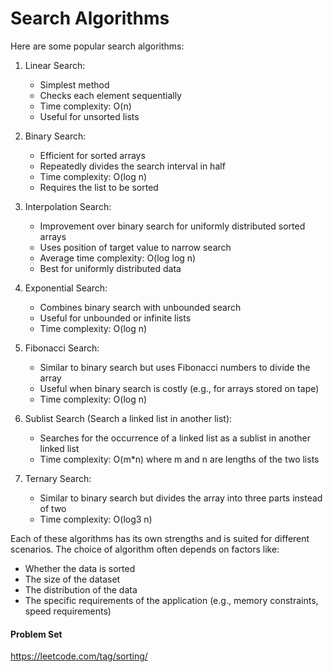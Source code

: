 # Search Algorithms

Here are some popular search algorithms:

1. Linear Search:
   - Simplest method
   - Checks each element sequentially
   - Time complexity: O(n)
   - Useful for unsorted lists

2. Binary Search:
   - Efficient for sorted arrays
   - Repeatedly divides the search interval in half
   - Time complexity: O(log n)
   - Requires the list to be sorted

3. Interpolation Search:
   - Improvement over binary search for uniformly distributed sorted arrays
   - Uses position of target value to narrow search
   - Average time complexity: O(log log n)
   - Best for uniformly distributed data

4. Exponential Search:
   - Combines binary search with unbounded search
   - Useful for unbounded or infinite lists
   - Time complexity: O(log n)

5. Fibonacci Search:
   - Similar to binary search but uses Fibonacci numbers to divide the array
   - Useful when binary search is costly (e.g., for arrays stored on tape)
   - Time complexity: O(log n)

6. Sublist Search (Search a linked list in another list):
   - Searches for the occurrence of a linked list as a sublist in another linked list
   - Time complexity: O(m*n) where m and n are lengths of the two lists

7. Ternary Search:
   - Similar to binary search but divides the array into three parts instead of two
   - Time complexity: O(log3 n)

Each of these algorithms has its own strengths and is suited for different scenarios. The choice of algorithm often depends on factors like:
- Whether the data is sorted
- The size of the dataset
- The distribution of the data
- The specific requirements of the application (e.g., memory constraints, speed requirements)


#### Problem Set

https://leetcode.com/tag/sorting/
